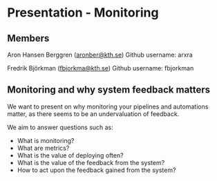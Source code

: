 # Presentation - Monitoring

## Members

Aron Hansen Berggren (aronber@kth.se)
Github username: arxra

Fredrik Björkman (fbjorkma@kth.se)
Github username: fbjorkman

## Monitoring and why system feedback matters

We want to present on why monitoring your pipelines and automations matter,
as there seems to be an undervaluation of feedback.

We aim to answer questions such as:

- What is monitoring?
- What are metrics?
- What is the value of deploying often?
- What is the value of the feedback from the system?
- How to act upon the feedback gained from the system?
